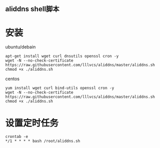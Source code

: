 ## aliddns shell脚本

# 安装
ubuntu/debain
```
apt-get install wget curl dnsutils openssl cron -y
wget -N --no-check-certificate https://raw.githubusercontent.com/lllvcs/aliddns/master/aliddns.sh
chmod +x ./aliddns.sh
```

centos
```
yum install wget curl bind-utils openssl cron -y
wget -N --no-check-certificate https://raw.githubusercontent.com/lllvcs/aliddns/master/aliddns.sh
chmod +x ./aliddns.sh
```

# 设置定时任务
```
crontab -e
*/1 * * * * bash /root/aliddns.sh
```
